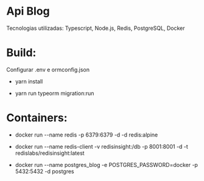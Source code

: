 # Api Blog

Tecnologias utilizadas: Typescript, Node.js, Redis, PostgreSQL, Docker

# Build:

Configurar .env e ormconfig.json

- yarn install

- yarn run typeorm migration:run

# Containers:

- docker run --name redis -p 6379:6379 -d -d redis:alpine

- docker run --name redis-client -v redisinsight:/db -p 8001:8001 -d -t redislabs/redisinsight:latest

- docker run --name postgres_blog -e POSTGRES_PASSWORD=docker -p 5432:5432 -d postgres
